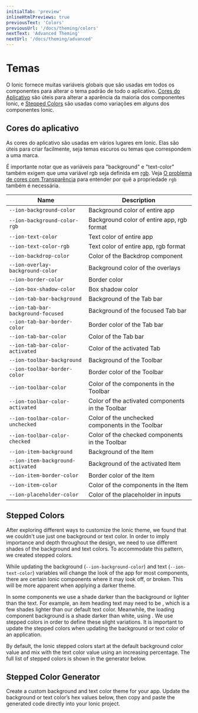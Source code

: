 ```yaml
---
initialTab: 'preview'
inlineHtmlPreviews: true
previousText: 'Colors'
previousUrl: '/docs/theming/colors'
nextText: 'Advanced Theming'
nextUrl: '/docs/theming/advanced'
---
```


# Temas

O Ionic fornece muitas variáveis globais que são usadas em todos os componentes para alterar o tema padrão de todo o aplicativo. [Cores do Aplicativo](#application-colors) são úteis para alterar a aparência da maioria dos componentes Ionic, e [Stepped Colors](#stepped-colors) são usadas como variações em alguns dos componentes Ionic.

## Cores do aplicativo

As cores do aplicativo são usadas em vários lugares em Ionic. Elas são úteis para criar facilmente, seja temas escuros ou temas que correspondem a uma marca.

É importante notar que as variáveis para "background" e "text-color" também exigem que uma variável rgb seja definida em <a href="https://developer.mozilla.org/en-US/docs/Glossary/RGB" target="_blank">rgb</a>. Veja [O problema de cores com Transparência](./advanced#the-alpha-problem) para entender por quê a propriedade `rgb` também é necessária.

| Name                               | Description                                      |
| ---------------------------------- | ------------------------------------------------ |
| `--ion-background-color`           | Background color of entire app                   |
| `--ion-background-color-rgb`       | Background color of entire app, rgb format       |
| `--ion-text-color`                 | Text color of entire app                         |
| `--ion-text-color-rgb`             | Text color of entire app, rgb format             |
| `--ion-backdrop-color`             | Color of the Backdrop component                  |
| `--ion-overlay-background-color`   | Background color of the overlays                 |
| `--ion-border-color`               | Border color                                     |
| `--ion-box-shadow-color`           | Box shadow color                                 |
| `--ion-tab-bar-background`         | Background of the Tab bar                        |
| `--ion-tab-bar-background-focused` | Background of the focused Tab bar                |
| `--ion-tab-bar-border-color`       | Border color of the Tab bar                      |
| `--ion-tab-bar-color`              | Color of the Tab bar                             |
| `--ion-tab-bar-color-activated`    | Color of the activated Tab                       |
| `--ion-toolbar-background`         | Background of the Toolbar                        |
| `--ion-toolbar-border-color`       | Border color of the Toolbar                      |
| `--ion-toolbar-color`              | Color of the components in the Toolbar           |
| `--ion-toolbar-color-activated`    | Color of the activated components in the Toolbar |
| `--ion-toolbar-color-unchecked`    | Color of the unchecked components in the Toolbar |
| `--ion-toolbar-color-checked`      | Color of the checked components in the Toolbar   |
| `--ion-item-background`            | Background of the Item                           |
| `--ion-item-background-activated`  | Background of the activated Item                 |
| `--ion-item-border-color`          | Border color of the Item                         |
| `--ion-item-color`                 | Color of the components in the Item              |
| `--ion-placeholder-color`          | Color of the placeholder in inputs               |


## Stepped Colors

After exploring different ways to customize the Ionic theme, we found that we couldn't use just one background or text color. In order to imply importance and depth throughout the design, we need to use different shades of the background and text colors. To accommodate this pattern, we created stepped colors.

While updating the background (`--ion-background-color`) and text (`--ion-text-color`) variables will change the look of the app for most components, there are certain Ionic components where it may look off, or broken. This will be more apparent when applying a darker theme.

In some components we use a shade darker than the background or lighter than the text. For example, an item heading text may need to be <code-color mode="md" value="#404040"></code-color>, which is a few shades lighter than our default text color. Meanwhile, the loading component background is a shade darker than white, using <code-color mode="md" value="#f2f2f2"></code-color>. We use stepped colors in order to define these slight variations. It is important to update the stepped colors when updating the background or text color of an application.</p>

<p>By default, the Ionic stepped colors start at the default background color value <code-color mode="md" value="#ffffff"></code-color> and mix with the text color value <code-color mode="md" value="#000000"></code-color> using an increasing percentage. The full list of stepped colors is shown in the generator below.</p>

<h2>Stepped Color Generator</h2>

<p>Create a custom background and text color theme for your app. Update the background or text color’s hex values below, then copy and paste the generated code directly into your Ionic project.</p>

<p><stepped-color-generator mode="md" no-prerender></stepped-color-generator></p>
